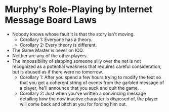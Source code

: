 # Murphy's Role-Playing by Internet Message Board Laws

* Nobody knows whose fault it is that the story isn't moving.  
  * Corollary 1: Everyone has a theory.  
  * Corollary 2: Every theory is different.  
* The Game Master is never on ICQ.  
* Neither are any of the other players.  
* The impossibility of slapping someone silly over the net is not recognized as a potential weakness that requires careful consideration, but is abused as if there were no tomorrow.  
  * Corollary 1: After you spend a few hours trying to modify the text so that you get a coherent string of events from the garbled message of a player, he'll announce that you suck and quit the game.  
  * Corollary 2: Just when you've written a convincing message detailing how the now inactive character is disposed of, the player will come back and bitch at you for forcing him out.
